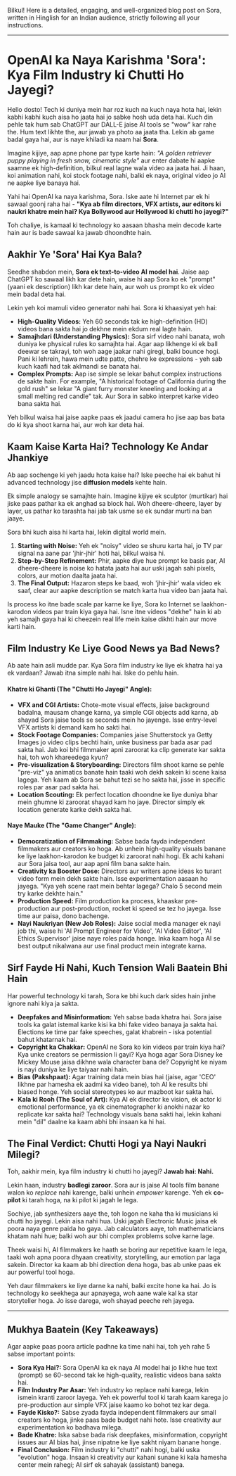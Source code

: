 Bilkul! Here is a detailed, engaging, and well-organized blog post on Sora, written in Hinglish for an Indian audience, strictly following all your instructions.

***

# OpenAI ka Naya Karishma 'Sora': Kya Film Industry ki Chutti Ho Jayegi?

Hello dosto! Tech ki duniya mein har roz kuch na kuch naya hota hai, lekin kabhi kabhi kuch aisa ho jaata hai jo sabke hosh uda deta hai. Kuch din pehle tak hum sab ChatGPT aur DALL-E jaise AI tools se "wow" kar rahe the. Hum text likhte the, aur jawab ya photo aa jaata tha. Lekin ab game badal gaya hai, aur is naye khiladi ka naam hai **Sora**.

Imagine kijiye, aap apne phone par type karte hain: *"A golden retriever puppy playing in fresh snow, cinematic style"* aur enter dabate hi aapke saamne ek high-definition, bilkul real lagne wala video aa jaata hai. Ji haan, koi animation nahi, koi stock footage nahi, balki ek naya, original video jo AI ne aapke liye banaya hai.

Yahi hai OpenAI ka naya karishma, Sora. Iske aate hi Internet par ek hi sawaal goonj raha hai - **"Kya ab film directors, VFX artists, aur editors ki naukri khatre mein hai? Kya Bollywood aur Hollywood ki chutti ho jayegi?"**

Toh chaliye, is kamaal ki technology ko aasaan bhasha mein decode karte hain aur is bade sawaal ka jawab dhoondhte hain.

## Aakhir Ye 'Sora' Hai Kya Bala?

Seedhe shabdon mein, **Sora ek text-to-video AI model hai**. Jaise aap ChatGPT ko sawaal likh kar dete hain, waise hi aap Sora ko ek "prompt" (yaani ek description) likh kar dete hain, aur woh us prompt ko ek video mein badal deta hai.

Lekin yeh koi mamuli video generator nahi hai. Sora ki khaasiyat yeh hai:

-   **High-Quality Videos:** Yeh 60 seconds tak ke high-definition (HD) videos bana sakta hai jo dekhne mein ekdum real lagte hain.
-   **Samajhdari (Understanding Physics):** Sora sirf video nahi banata, woh duniya ke physical rules ko samajhta hai. Agar aap likhenge ki ek ball deewar se takrayi, toh woh aage jaakar nahi giregi, balki bounce hogi. Pani ki lehrein, hawa mein udte patte, chehre ke expressions - yeh sab kuch kaafi had tak aklmandi se banata hai.
-   **Complex Prompts:** Aap ise simple se lekar bahut complex instructions de sakte hain. For example, "A historical footage of California during the gold rush" se lekar "A giant furry monster kneeling and looking at a small melting red candle" tak. Aur Sora in sabko interpret karke video bana sakta hai.

Yeh bilkul waisa hai jaise aapke paas ek jaadui camera ho jise aap bas bata do ki kya shoot karna hai, aur woh kar deta hai.

## Kaam Kaise Karta Hai? Technology Ke Andar Jhankiye

Ab aap sochenge ki yeh jaadu hota kaise hai? Iske peeche hai ek bahut hi advanced technology jise **diffusion models** kehte hain.

Ek simple analogy se samajhte hain. Imagine kijiye ek sculptor (murtikar) hai jiske paas pathar ka ek anghad sa block hai. Woh dheere-dheere, layer by layer, us pathar ko tarashta hai jab tak usme se ek sundar murti na ban jaaye.

Sora bhi kuch aisa hi karta hai, lekin digital world mein.

1.  **Starting with Noise:** Yeh ek "noisy" video se shuru karta hai, jo TV par signal na aane par 'jhir-jhir' hoti hai, bilkul waisa hi.
2.  **Step-by-Step Refinement:** Phir, aapke diye hue prompt ke basis par, AI dheere-dheere is noise ko hatata jaata hai aur uski jagah sahi pixels, colors, aur motion daalta jaata hai.
3.  **The Final Output:** Hazaron steps ke baad, woh 'jhir-jhir' wala video ek saaf, clear aur aapke description se match karta hua video ban jaata hai.

Is process ko itne bade scale par karne ke liye, Sora ko Internet se laakhon-karodon videos par train kiya gaya hai. Isne itne videos "dekhe" hain ki ab yeh samajh gaya hai ki cheezein real life mein kaise dikhti hain aur move karti hain.

## Film Industry Ke Liye Good News ya Bad News?

Ab aate hain asli mudde par. Kya Sora film industry ke liye ek khatra hai ya ek vardaan? Jawab itna simple nahi hai. Iske do pehlu hain.

#### **Khatre ki Ghanti (The "Chutti Ho Jayegi" Angle):**

-   **VFX and CGI Artists:** Chote-mote visual effects, jaise background badalna, mausam change karna, ya simple CGI objects add karna, ab shayad Sora jaise tools se seconds mein ho jayenge. Isse entry-level VFX artists ki demand kam ho sakti hai.
-   **Stock Footage Companies:** Companies jaise Shutterstock ya Getty Images jo video clips bechti hain, unke business par bada asar pad sakta hai. Jab koi bhi filmmaker apni zaroorat ka clip generate kar sakta hai, toh woh khareedega kyun?
-   **Pre-visualization & Storyboarding:** Directors film shoot karne se pehle "pre-viz" ya animatics banate hain taaki woh dekh sakein ki scene kaisa lagega. Yeh kaam ab Sora se bahut tezi se ho sakta hai, jisse in specific roles par asar pad sakta hai.
-   **Location Scouting:** Ek perfect location dhoondne ke liye duniya bhar mein ghumne ki zaroorat shayad kam ho jaye. Director simply ek location generate karke dekh sakta hai.

#### **Naye Mauke (The "Game Changer" Angle):**

-   **Democratization of Filmmaking:** Sabse bada fayda independent filmmakers aur creators ko hoga. Ab unhein high-quality visuals banane ke liye laakhon-karodon ke budget ki zaroorat nahi hogi. Ek achi kahani aur Sora jaisa tool, aur aap apni film bana sakte hain.
-   **Creativity ka Booster Dose:** Directors aur writers apne ideas ko turant video form mein dekh sakte hain. Isse experimentation aasaan ho jayega. "Kya yeh scene raat mein behtar lagega? Chalo 5 second mein try karke dekhte hain."
-   **Production Speed:** Film production ka process, khaaskar pre-production aur post-production, rocket ki speed se tez ho jayega. Isse time aur paisa, dono bachenge.
-   **Nayi Naukriyan (New Job Roles):** Jaise social media manager ek nayi job thi, waise hi 'AI Prompt Engineer for Video', 'AI Video Editor', 'AI Ethics Supervisor' jaise naye roles paida honge. Inka kaam hoga AI se best output nikalwana aur use final product mein integrate karna.

## Sirf Fayde Hi Nahi, Kuch Tension Wali Baatein Bhi Hain

Har powerful technology ki tarah, Sora ke bhi kuch dark sides hain jinhe ignore nahi kiya ja sakta.

-   **Deepfakes and Misinformation:** Yeh sabse bada khatra hai. Sora jaise tools ka galat istemal karke kisi ka bhi fake video banaya ja sakta hai. Elections ke time par fake speeches, galat khabrein - iska potential bahut khatarnak hai.
-   **Copyright ka Chakkar:** OpenAI ne Sora ko kin videos par train kiya hai? Kya unke creators se permission li gayi? Kya hoga agar Sora Disney ke Mickey Mouse jaisa dikhne wala character bana de? Copyright ke niyam is nayi duniya ke liye taiyaar nahi hain.
-   **Bias (Pakshpaat):** Agar training data mein bias hai (jaise, agar 'CEO' likhne par hamesha ek aadmi ka video bane), toh AI ke results bhi biased honge. Yeh social stereotypes ko aur mazboot kar sakta hai.
-   **Kala ki Rooh (The Soul of Art):** Kya AI ek director ke vision, ek actor ki emotional performance, ya ek cinematographer ki anokhi nazar ko replicate kar sakta hai? Technology visuals bana sakti hai, lekin kahani mein "dil" daalne ka kaam abhi bhi insaan ka hi hai.

## The Final Verdict: Chutti Hogi ya Nayi Naukri Milegi?

Toh, aakhir mein, kya film industry ki chutti ho jayegi? **Jawab hai: Nahi.**

Lekin haan, industry **badlegi zaroor**. Sora aur is jaise AI tools film banane walon ko *replace* nahi karenge, balki unhein *empower* karenge. Yeh ek **co-pilot** ki tarah hoga, na ki pilot ki jagah le lega.

Sochiye, jab synthesizers aaye the, toh logon ne kaha tha ki musicians ki chutti ho jayegi. Lekin aisa nahi hua. Uski jagah Electronic Music jaisa ek poora naya genre paida ho gaya. Jab calculators aaye, toh mathematicians khatam nahi hue; balki woh aur bhi complex problems solve karne lage.

Theek waisi hi, AI filmmakers ke haath se boring aur repetitive kaam le lega, taaki woh apna poora dhyaan creativity, storytelling, aur emotion par laga sakein. Director ka kaam ab bhi direction dena hoga, bas ab unke paas ek aur powerful tool hoga.

Yeh daur filmmakers ke liye darne ka nahi, balki excite hone ka hai. Jo is technology ko seekhega aur apnayega, woh aane wale kal ka star storyteller hoga. Jo isse darega, woh shayad peeche reh jayega.

---

## Mukhya Baatein (Key Takeaways)

Agar aapke paas poora article padhne ka time nahi hai, toh yeh rahe 5 sabse important points:

-   **Sora Kya Hai?:** Sora OpenAI ka ek naya AI model hai jo likhe hue text (prompt) se 60-second tak ke high-quality, realistic videos bana sakta hai.
-   **Film Industry Par Asar:** Yeh industry ko replace nahi karega, lekin ismein kranti zaroor layega. Yeh ek powerful tool ki tarah kaam karega jo pre-production aur simple VFX jaise kaamo ko bohot tez kar dega.
-   **Fayde Kisko?:** Sabse zyada fayda independent filmmakers aur small creators ko hoga, jinke paas bade budget nahi hote. Isse creativity aur experimentation ko badhava milega.
-   **Bade Khatre:** Iska sabse bada risk deepfakes, misinformation, copyright issues aur AI bias hai, jinse nipatne ke liye sakht niyam banane honge.
-   **Final Conclusion:** Film industry ki "chutti" nahi hogi, balki uska "evolution" hoga. Insaan ki creativity aur kahani sunane ki kala hamesha center mein rahegi; AI sirf ek sahayak (assistant) banega.